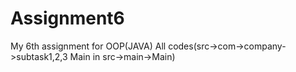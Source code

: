 # Assignment6
 My 6th assignment for OOP(JAVA) 
All codes(src->com->company->subtask1,2,3 Main in src->main->Main)
